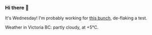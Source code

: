 ### Hi there :wave:

It's Wednesday! I'm probably working for [this bunch](https://github.com/kohofinancial), de-flaking a test.

Weather in Victoria BC: partly cloudy, at +5°C.
